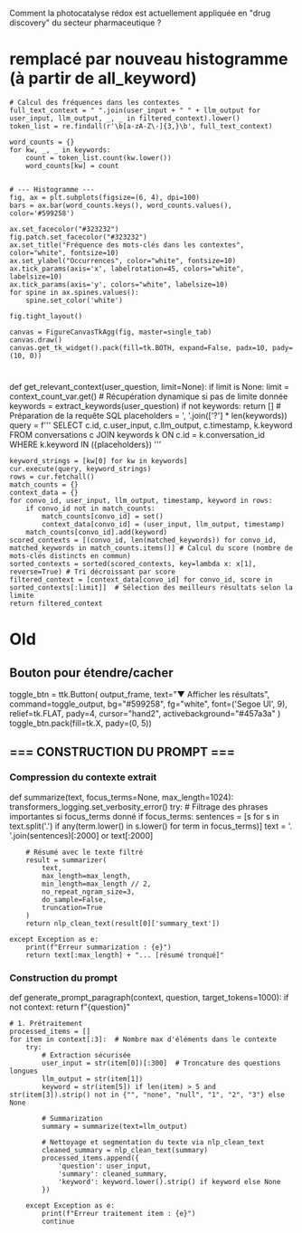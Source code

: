 
Comment la photocatalyse rédox est actuellement appliquée en "drug discovery" du secteur pharmaceutique ?
# remplacé par nouveau histogramme (à partir de all_keyword)


    # Calcul des fréquences dans les contextes
    full_text_context = " ".join(user_input + " " + llm_output for user_input, llm_output, _, _ in filtered_context).lower()
    token_list = re.findall(r'\b[a-zA-Z\-]{3,}\b', full_text_context)

    word_counts = {}
    for kw, _, _ in keywords:
        count = token_list.count(kw.lower())
        word_counts[kw] = count


    # --- Histogramme ---
    fig, ax = plt.subplots(figsize=(6, 4), dpi=100)
    bars = ax.bar(word_counts.keys(), word_counts.values(), color='#599258')

    ax.set_facecolor("#323232")
    fig.patch.set_facecolor("#323232")
    ax.set_title("Fréquence des mots-clés dans les contextes", color="white", fontsize=10)
    ax.set_ylabel("Occurrences", color="white", fontsize=10)
    ax.tick_params(axis='x', labelrotation=45, colors="white", labelsize=10)
    ax.tick_params(axis='y', colors="white", labelsize=10)
    for spine in ax.spines.values():
        spine.set_color('white')

    fig.tight_layout()

    canvas = FigureCanvasTkAgg(fig, master=single_tab)
    canvas.draw()
    canvas.get_tk_widget().pack(fill=tk.BOTH, expand=False, padx=10, pady=(10, 0))





#

def get_relevant_context(user_question, limit=None):
    if limit is None:
        limit = context_count_var.get()  # Récupération dynamique si pas de limite donnée
    keywords = extract_keywords(user_question)
    if not keywords:
        return []
    # Préparation de la requête SQL
    placeholders = ', '.join(['?'] * len(keywords))
    query = f'''
        SELECT c.id, c.user_input, c.llm_output, c.timestamp, k.keyword
        FROM conversations c
        JOIN keywords k ON c.id = k.conversation_id
        WHERE k.keyword IN ({placeholders})
    '''


    keyword_strings = [kw[0] for kw in keywords]
    cur.execute(query, keyword_strings)
    rows = cur.fetchall()
    match_counts = {}
    context_data = {}
    for convo_id, user_input, llm_output, timestamp, keyword in rows:
        if convo_id not in match_counts:
            match_counts[convo_id] = set()
            context_data[convo_id] = (user_input, llm_output, timestamp)
        match_counts[convo_id].add(keyword)
    scored_contexts = [(convo_id, len(matched_keywords)) for convo_id, matched_keywords in match_counts.items()] # Calcul du score (nombre de mots-clés distincts en commun)
    sorted_contexts = sorted(scored_contexts, key=lambda x: x[1], reverse=True) # Tri décroissant par score
    filtered_context = [context_data[convo_id] for convo_id, score in sorted_contexts[:limit]]  # Sélection des meilleurs résultats selon la limite
    return filtered_context

# Old

## Bouton pour étendre/cacher
toggle_btn = ttk.Button(
    output_frame,
    text="▼ Afficher les résultats",
    command=toggle_output,
    bg="#599258",
    fg="white",
    font=('Segoe UI', 9),
    relief=tk.FLAT,
    pady=4,
    cursor="hand2",
    activebackground="#457a3a"
)
toggle_btn.pack(fill=tk.X, pady=(0, 5))


## === CONSTRUCTION DU PROMPT ===

### Compression du contexte extrait
def summarize(text, focus_terms=None, max_length=1024):
    transformers_logging.set_verbosity_error()
    try:
        # Filtrage des phrases importantes si focus_terms donné
        if focus_terms:
            sentences = [s for s in text.split('.') 
                        if any(term.lower() in s.lower() for term in focus_terms)]
            text = '. '.join(sentences)[:2000] or text[:2000]

        # Résumé avec le texte filtré
        result = summarizer(
            text,
            max_length=max_length,
            min_length=max_length // 2,
            no_repeat_ngram_size=3,
            do_sample=False,
            truncation=True
        )
        return nlp_clean_text(result[0]['summary_text'])

    except Exception as e:
        print(f"Erreur summarization : {e}")
        return text[:max_length] + "... [résumé tronqué]"
    
### Construction du prompt
def generate_prompt_paragraph(context, question, target_tokens=1000):
    if not context:
        return f"{question}"

    # 1. Prétraitement
    processed_items = []
    for item in context[:3]:  # Nombre max d'éléments dans le contexte
        try:
            # Extraction sécurisée
            user_input = str(item[0])[:300]  # Troncature des questions longues
            llm_output = str(item[1])
            keyword = str(item[5]) if len(item) > 5 and str(item[3]).strip() not in {"", "none", "null", "1", "2", "3"} else None

            # Summarization
            summary = summarize(text=llm_output)

            # Nettoyage et segmentation du texte via nlp_clean_text
            cleaned_summary = nlp_clean_text(summary)
            processed_items.append({
                'question': user_input,
                'summary': cleaned_summary,
                'keyword': keyword.lower().strip() if keyword else None
            })

        except Exception as e:
            print(f"Erreur traitement item : {e}")
            continue